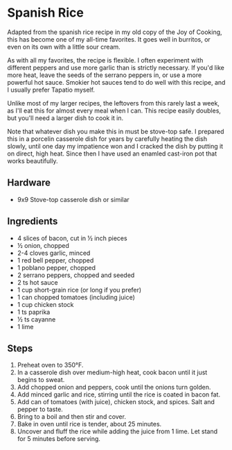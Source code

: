 # Spanish Rice

Adapted from the spanish rice recipe in my old copy of the Joy of Cooking, this
has become one of my all-time favorites. It goes well in burritos, or even on
its own with a little sour cream.

As with all my favorites, the recipe is flexible. I often experiment with
different peppers and use more garlic than is strictly necessary. If you'd like
more heat, leave the seeds of the serrano peppers in, or use a more powerful hot
sauce. Smokier hot sauces tend to do well with this recipe, and I usually prefer
Tapatio myself.

Unlike most of my larger recipes, the leftovers from this rarely last a week, as
I'll eat this for almost every meal when I can. This recipe easily doubles, but
you'll need a larger dish to cook it in.

Note that whatever dish you make this in must be stove-top safe. I prepared this
in a porcelin casserole dish for years by carefully heating the dish slowly,
until one day my impatience won and I cracked the dish by putting it on direct,
high heat. Since then I have used an enamled cast-iron pot that works
beautifully.

## Hardware

 - 9x9 Stove-top casserole dish or similar
 
## Ingredients

 - 4 slices of bacon, cut in &frac12; inch pieces
 - &frac12; onion, chopped
 - 2-4 cloves garlic, minced
 - 1 red bell pepper, chopped
 - 1 poblano pepper, chopped
 - 2 serrano peppers, chopped and seeded
 - 2 ts hot sauce
 - 1 cup short-grain rice (or long if you prefer)
 - 1 can chopped tomatoes (including juice)
 - 1 cup chicken stock
 - 1 ts paprika
 - &frac12; ts cayanne
 - 1 lime

## Steps

 1. Preheat oven to 350&deg;F.
 2. In a casserole dish over medium-high heat, cook bacon until it just begins
    to sweat.
 3. Add chopped onion and peppers, cook until the onions turn golden.
 4. Add minced garlic and rice, stirring until the rice is coated in bacon fat.
 5. Add can of tomatoes (with juice), chicken stock, and spices. Salt and pepper
    to taste.
 6. Bring to a boil and then stir and cover.
 7. Bake in oven until rice is tender, about 25 minutes.
 8. Uncover and fluff the rice while adding the juice from 1 lime. Let stand for
    5 minutes before serving.
